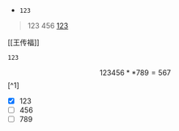 - `123`
> 123
> 456
[123](http://baidu.com)


[[王传福]]
```
123

```
$$
123456**789=567
$$
[^1]

[^a]: 123
- [x] 123
- [ ] 456
- [ ] 789